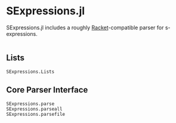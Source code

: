 # SExpressions.jl

SExpressions.jl includes a roughly [Racket](http://racket-lang.org/)-compatible parser for
s-expressions.

```@contents
```

## Lists

```@docs
SExpressions.Lists
```

## Core Parser Interface

```@docs
SExpressions.parse
SExpressions.parseall
SExpressions.parsefile
```
